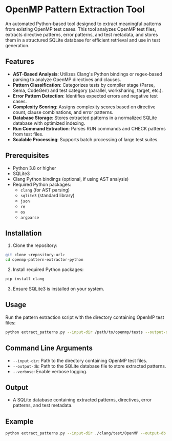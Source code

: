 # OpenMP Pattern Extraction Tool

An automated Python-based tool designed to extract meaningful patterns from existing OpenMP test cases. This tool analyzes OpenMP test files, extracts directive patterns, error patterns, and test metadata, and stores them in a structured SQLite database for efficient retrieval and use in test generation.

## Features

- **AST-Based Analysis**: Utilizes Clang's Python bindings or regex-based parsing to analyze OpenMP directives and clauses.
- **Pattern Classification**: Categorizes tests by compiler stage (Parse, Sema, CodeGen) and test category (parallel, worksharing, target, etc.).
- **Error Pattern Detection**: Identifies expected errors and negative test cases.
- **Complexity Scoring**: Assigns complexity scores based on directive count, clause combinations, and error patterns.
- **Database Storage**: Stores extracted patterns in a normalized SQLite database with optimized indexing.
- **Run Command Extraction**: Parses RUN commands and CHECK patterns from test files.
- **Scalable Processing**: Supports batch processing of large test suites.

## Prerequisites

- Python 3.8 or higher  
- SQLite3  
- Clang Python bindings (optional, if using AST analysis)  
- Required Python packages:
  - `clang` (for AST parsing)
  - `sqlite3` (standard library)
  - `json`
  - `re`
  - `os`
  - `argparse`

## Installation

1. Clone the repository:

```bash
git clone <repository-url>
cd openmp-pattern-extractor-python
```

2. Install required Python packages:

```bash
pip install clang
```

3. Ensure SQLite3 is installed on your system.

## Usage

Run the pattern extraction script with the directory containing OpenMP test files:

```bash
python extract_patterns.py --input-dir /path/to/openmp/tests --output-db openmp_patterns.db
```

## Command Line Arguments

- `--input-dir`: Path to the directory containing OpenMP test files.  
- `--output-db`: Path to the SQLite database file to store extracted patterns.  
- `--verbose`: Enable verbose logging.

## Output

- A SQLite database containing extracted patterns, directives, error patterns, and test metadata.

## Example

```bash
python extract_patterns.py --input-dir ./clang/test/OpenMP --output-db openmp_patterns.db --verbose
```
